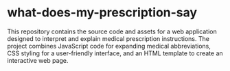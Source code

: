 # what-does-my-prescription-say
This repository contains the source code and assets for a web application designed to interpret and explain medical prescription instructions. The project combines JavaScript code for expanding medical abbreviations, CSS styling for a user-friendly interface, and an HTML template to create an interactive web page.
